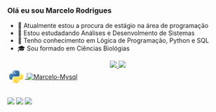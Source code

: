 ### Olá eu sou Marcelo Rodrigues


- 🔭 Atualmente estou a procura de estágio na área de programação
- 📝 Estou estudadando Análises e Desenvolmento de Sistemas
- 📖 Tenho conhecimento em Lógica de Programação, Python e SQL
- 🎓 Sou formado em Ciências Biológias

<div align="center">
  <a href="https://github.com/Marcelorb47">
  <img height="160em" src="https://github-readme-stats.vercel.app/api?username=Marcelorb47&show_icons=true&theme=dracula&include_all_commits=true&count_private=true"/>
  <img height="160em" src="https://github-readme-stats.vercel.app/api/top-langs/?username=Marcelorb47&layout=compact&langs_count=7&theme=dracula"/>
</div>
  <img align="center" alt="Marcelo-Python" height="35" width="40" src="https://raw.githubusercontent.com/devicons/devicon/master/icons/python/python-original.svg">
  <img align="center" alt="Marcelo-Mysql" height="50" width="60" src="https://cdn.jsdelivr.net/gh/devicons/devicon/icons/mysql/mysql-original-wordmark.svg">
  
</div>

##

<div>
  <a href = "mailto:marcelorb47@gmail.com"><img src="https://img.shields.io/badge/-Gmail-%23333?style=for-the-badge&logo=gmail&logoColor=white" target="_blank"></a>
  <a href="www.linkedin.com/in/marcelo-rodrigues-brito-830934142" target="_blank"><img src="https://img.shields.io/badge/-LinkedIn-%230077B5?style=for-the-badge&logo=linkedin&logoColor=white" target="_blank"></a>  
  <a href="https://wa.me/<5512981193345>" alt="WhatsApp" target="_blank"> <img src="https://img.shields.io/badge/-WhatsApp-25d366?style=flat-square&labelColor=25d366&logo=whatsapp&logoColor=white&link=https://wa.me/<SEUNUMERO>"/>

</a>
  
  
</div>
